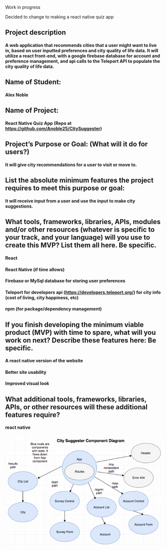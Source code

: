 Work in progress

Decided to change to making a react native quiz app


## Project description
#### A web application that recommends cities that a user might want to live in, based on user inputted preferences and city quality of life data. It will utilize a react front-end, with a google firebase database for account and preference management, and api calls to the Teleport API to populate the city quality of life data.

## Name of Student:
#### Alex Noble
## Name of Project:
#### React Native Quiz App (Repo at https://github.com/Anoble25/CitySuggester)

## Project’s Purpose or Goal: (What will it do for users?)
#### It will give city recommendations for a user to visit or move to.

## List the absolute minimum features the project requires to meet this purpose or goal:
#### It will receive input from a user and use the input to make city suggestions.


## What tools, frameworks, libraries, APIs, modules and/or other resources (whatever is specific to your track, and your language) will you use to create this MVP? List them all here. Be specific.

#### React
#### React Native (if time allows)
#### Firebase or MySql database for storing user preferences
#### Teleport for developers api (https://developers.teleport.org/) for city info (cost of living, city happiness, etc)
#### npm (for package/dependency management)

## If you finish developing the minimum viable product (MVP) with time to spare, what will you work on next? Describe these features here: Be specific.
#### A react native version of the website
#### Better site usability
#### Improved visual look

## What additional tools, frameworks, libraries, APIs, or other resources will these additional features require?

#### react native

![picture alt](CitySuggesterComponentDiagram.png "City Suggester Component Diagram")
